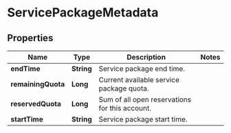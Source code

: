 
# ServicePackageMetadata

## Properties
Name | Type | Description | Notes
------------ | ------------- | ------------- | -------------
**endTime** | **String** | Service package end time. | 
**remainingQuota** | **Long** | Current available service package quota. | 
**reservedQuota** | **Long** | Sum of all open reservations for this account. | 
**startTime** | **String** | Service package start time. | 




